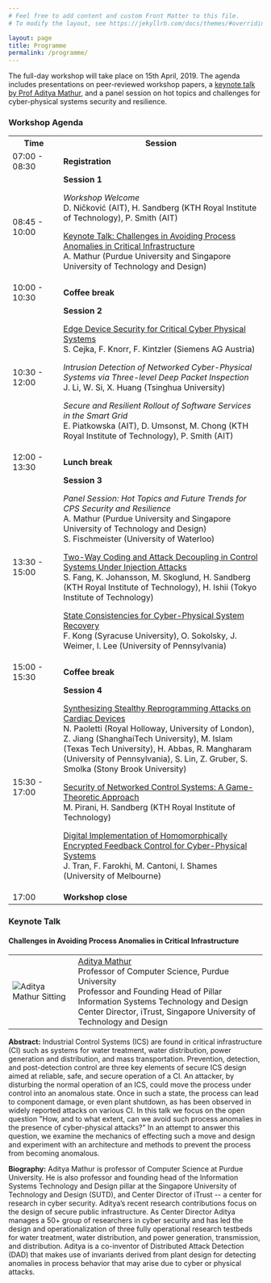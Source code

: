 ```yaml
---
# Feel free to add content and custom Front Matter to this file.
# To modify the layout, see https://jekyllrb.com/docs/themes/#overriding-theme-defaults

layout: page
title: Programme
permalink: /programme/
---
```


The full-day workshop will take place on 15th April, 2019. The agenda includes presentations on peer-reviewed workshop papers, a <a href="#keynote">keynote talk by Prof Aditya Mathur</a>, and a panel session on hot topics and challenges for cyber-physical systems security and resilience.

<h3>Workshop Agenda</h3>

<table style="width:100%">
  <col width="20%">
  <col width="80%">
 <tr>
   <th>Time</th>
   <th>Session</th>
 </tr>
 <tr>
   <td>07:00 - 08:30</td>
   <td><b>Registration</b></td>
 </tr>
 <tr>
   <td>08:45 - 10:00</td>
   <td>
   <b>Session 1</b>
   <p><em>Workshop Welcome</em><br>
   D. Ničković (AIT), H. Sandberg (KTH Royal Institute of Technology), P. Smith (AIT)
   </p>
   <p><a href="#keynote">Keynote Talk: Challenges in Avoiding Process Anomalies in Critical Infrastructure</a><br>
   A. Mathur (Purdue University and Singapore University of Technology and Design)
   </p>
   </td>
 </tr>
 <tr>
   <td>10:00 - 10:30</td>
   <td>
   <b>Coffee break</b>
   </td>
 </tr>
 <tr>
   <td>10:30 - 12:00</td>
   <td>
   <b>Session 2</b>
   <p><a href="../assets/papers/cejka-cps-sr-2019.pdf">Edge Device Security for Critical Cyber Physical Systems</a><br>
   S. Cejka, F. Knorr, F. Kintzler (Siemens AG Austria)
   </p>
   <p><em>Intrusion Detection of Networked Cyber-Physical Systems via Three-level Deep Packet Inspection</em><br>
   J. Li, W. Si, X. Huang (Tsinghua University)
   </p>
   <p><em>Secure and Resilient Rollout of Software Services in the Smart Grid</em><br>
   E. Piatkowska (AIT), D. Umsonst, M. Chong (KTH Royal Institute of Technology), P. Smith (AIT)
   </p>
   </td>
 </tr>
 <tr>
   <td>12:00 - 13:30</td>
   <td>
   <b>Lunch break</b>
   </td>
 </tr>
 <tr>
   <td>13:30 - 15:00</td>
   <td>
   <b>Session 3</b>
   <p><em>Panel Session: Hot Topics and Future Trends for CPS Security and Resilience</em><br>
   A. Mathur (Purdue University and Singapore University of Technology and Design)<br>
   S. Fischmeister (University of Waterloo)
   </p>
   <p><a href="../assets/papers/fang-cps-sr-2019.pdf">Two-Way Coding and Attack Decoupling in Control Systems Under Injection Attacks</a><br>
   S. Fang, K. Johansson, M. Skoglund, H. Sandberg (KTH Royal Institute of Technology), H. Ishii (Tokyo Institute of Technology)
   </p>
   <p><a href="../assets/papers/kong-cps-sr-2019.pdf">State Consistencies for Cyber-Physical System Recovery</a><br>
   F. Kong (Syracuse University), O. Sokolsky, J. Weimer, I. Lee (University of Pennsylvania)
   </p>
   </td>
 </tr>
 <tr>
   <td>15:00 - 15:30</td>
   <td>
   <b>Coffee break</b>
   </td>
 </tr>
 <tr>
   <td>15:30 - 17:00</td>
   <td>
   <b>Session 4</b>
   <p><a href="../assets/papers/paoletti-cps-sr-2019.pdf">Synthesizing Stealthy Reprogramming Attacks on Cardiac Devices</a><br>
   N. Paoletti (Royal Holloway, University of London), Z. Jiang (ShanghaiTech University), M. Islam (Texas Tech University), H. Abbas, R. Mangharam (University of Pennsylvania), S. Lin, Z. Gruber, S. Smolka (Stony Brook University)
   </p>
   <p><a href="../assets/papers/pirani-cps-sr-2019.pdf">Security of Networked Control Systems: A Game-Theoretic Approach</a><br>
   M. Pirani, H. Sandberg (KTH Royal Institute of Technology)
   </p>
   <p><a href="../assets/papers/tran-cps-sr-2019.pdf">Digital Implementation of Homomorphically Encrypted Feedback Control for Cyber-Physical Systems</a><br>
   J. Tran, F. Farokhi, M. Cantoni, I. Shames (University of Melbourne)
   </p>
   </td>
 </tr>
 <tr>
   <td>17:00</td>
   <td>
   <b>Workshop close</b>
   </td>
 </tr>
</table>

<h3 id="keynote">Keynote Talk</h3>

<h4>Challenges in Avoiding Process Anomalies in Critical Infrastructure</h4>

<table style="border:0">
<tr>
  <td>
    <img src="../assets/apmSitting.gif" alt="Aditya Mathur Sitting">
  </td>
  <td>
  <a href="https://www.cs.purdue.edu/homes/apm/">Aditya Mathur</a><br>
  Professor of Computer Science, Purdue University<br>
  Professor and Founding Head of Pillar Information Systems Technology and Design<br>
  Center Director, iTrust, Singapore University of Technology and Design
  </td>
</tr>
</table>

**Abstract:** Industrial Control Systems (ICS) are found in critical infrastructure (CI) such as systems for water treatment, water distribution, power generation and distribution, and mass transportation. Prevention, detection, and post-detection control are three key elements of secure ICS design aimed at reliable, safe, and secure operation of a CI. An attacker, by disturbing  the normal operation of an ICS, could move the process under control into an anomalous state. Once in such a state, the process can lead to component damage, or even plant shutdown, as has been observed in widely reported attacks on various CI. In this talk we focus on the open question "How, and to what extent, can we avoid such process anomalies in the presence of cyber-physical attacks?" In an attempt to answer this question, we examine the mechanics of effecting such a move and design and experiment with an architecture and methods to prevent the process from becoming anomalous.

**Biography:** Aditya Mathur is professor of Computer Science at Purdue University. He is also  professor and founding head of the Information Systems Technology and Design pillar at the Singapore University of Technology and Design (SUTD), and  Center Director of iTrust -- a center for research in cyber security. Aditya’s recent research contributions focus on the design of secure public infrastructure. As Center Director Aditya manages a 50+ group of researchers in cyber security and has led the design and operationalization of three fully operational research testbeds for water treatment, water distribution, and power generation, transmission, and distribution. Aditya is a co-inventor of Distributed Attack Detection (DAD) that makes use of invariants derived from plant design for detecting anomalies in process behavior that may arise due to cyber or physical attacks.
